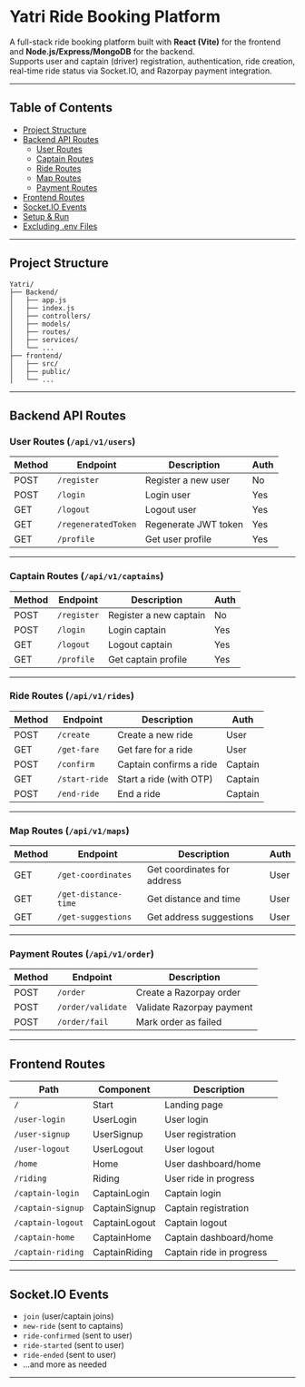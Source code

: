 # Yatri Ride Booking Platform

A full-stack ride booking platform built with **React (Vite)** for the frontend and **Node.js/Express/MongoDB** for the backend.  
Supports user and captain (driver) registration, authentication, ride creation, real-time ride status via Socket.IO, and Razorpay payment integration.

---

## Table of Contents

- [Project Structure](#project-structure)
- [Backend API Routes](#backend-api-routes)
  - [User Routes](#user-routes)
  - [Captain Routes](#captain-routes)
  - [Ride Routes](#ride-routes)
  - [Map Routes](#map-routes)
  - [Payment Routes](#payment-routes)
- [Frontend Routes](#frontend-routes)
- [Socket.IO Events](#socketio-events)
- [Setup & Run](#setup--run)
- [Excluding .env Files](#excluding-env-files)

---

## Project Structure

```
Yatri/
├── Backend/
│   ├── app.js
│   ├── index.js
│   ├── controllers/
│   ├── models/
│   ├── routes/
│   ├── services/
│   └── ...
├── frontend/
│   ├── src/
│   ├── public/
│   └── ...
```

---

## Backend API Routes

### User Routes (`/api/v1/users`)
| Method | Endpoint                | Description                       | Auth         |
|--------|-------------------------|-----------------------------------|--------------|
| POST   | `/register`             | Register a new user               | No           |
| POST   | `/login`                | Login user                        | Yes           |
| GET    | `/logout`               | Logout user                       | Yes          |
| GET    | `/regeneratedToken`     | Regenerate JWT token              | Yes          |
| GET    | `/profile`              | Get user profile                  | Yes          |

---

### Captain Routes (`/api/v1/captains`)
| Method | Endpoint                | Description                       | Auth         |
|--------|-------------------------|-----------------------------------|--------------|
| POST   | `/register`             | Register a new captain            | No           |
| POST   | `/login`                | Login captain                     | Yes          |
| GET    | `/logout`               | Logout captain                    | Yes          |
| GET    | `/profile`              | Get captain profile               | Yes          |

---

### Ride Routes (`/api/v1/rides`)
| Method | Endpoint                | Description                       | Auth         |
|--------|-------------------------|-----------------------------------|--------------|
| POST   | `/create`               | Create a new ride                 | User         |
| GET    | `/get-fare`             | Get fare for a ride               | User         |
| POST   | `/confirm`              | Captain confirms a ride           | Captain      |
| GET    | `/start-ride`           | Start a ride (with OTP)           | Captain      |
| POST   | `/end-ride`             | End a ride                        | Captain      |

---

### Map Routes (`/api/v1/maps`)
| Method | Endpoint                | Description                       | Auth         |
|--------|-------------------------|-----------------------------------|--------------|
| GET    | `/get-coordinates`      | Get coordinates for address       | User         |
| GET    | `/get-distance-time`    | Get distance and time             | User         |
| GET    | `/get-suggestions`      | Get address suggestions           | User         |

---

### Payment Routes (`/api/v1/order`)
| Method | Endpoint                | Description                       |
|--------|-------------------------|-----------------------------------|
| POST   | `/order`                | Create a Razorpay order           |
| POST   | `/order/validate`       | Validate Razorpay payment         |
| POST   | `/order/fail`           | Mark order as failed              |

---

## Frontend Routes

| Path                | Component              | Description                |
|---------------------|-----------------------|----------------------------|
| `/`                 | Start                  | Landing page               |
| `/user-login`       | UserLogin              | User login                 |
| `/user-signup`      | UserSignup             | User registration          |
| `/user-logout`      | UserLogout             | User logout                |
| `/home`             | Home                   | User dashboard/home        |
| `/riding`           | Riding                 | User ride in progress      |
| `/captain-login`    | CaptainLogin           | Captain login              |
| `/captain-signup`   | CaptainSignup          | Captain registration       |
| `/captain-logout`   | CaptainLogout          | Captain logout             |
| `/captain-home`     | CaptainHome            | Captain dashboard/home     |
| `/captain-riding`   | CaptainRiding          | Captain ride in progress   |

---

## Socket.IO Events

- `join` (user/captain joins)
- `new-ride` (sent to captains)
- `ride-confirmed` (sent to user)
- `ride-started` (sent to user)
- `ride-ended` (sent to user)
- ...and more as needed

---


